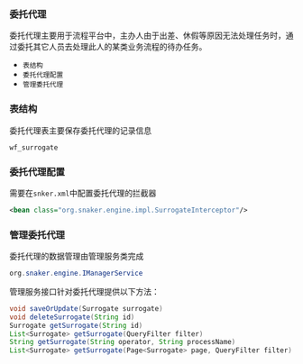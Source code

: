 ### 委托代理

委托代理主要用于流程平台中，主办人由于出差、休假等原因无法处理任务时，通过委托其它人员去处理此人的某类业务流程的待办任务。

- `表结构`
- `委托代理配置`
- `管理委托代理`

### 表结构

委托代理表主要保存委托代理的记录信息

```
wf_surrogate
```

### 委托代理配置

需要在`snker.xml`中配置委托代理的拦截器

```xml
<bean class="org.snaker.engine.impl.SurrogateInterceptor"/>
```

### 管理委托代理

委托代理的数据管理由管理服务类完成

```java
org.snaker.engine.IManagerService
```

管理服务接口针对委托代理提供以下方法：

```java
void saveOrUpdate(Surrogate surrogate)
void deleteSurrogate(String id)
Surrogate getSurrogate(String id)
List<Surrogate> getSurrogate(QueryFilter filter)
String getSurrogate(String operator, String processName)
List<Surrogate> getSurrogate(Page<Surrogate> page, QueryFilter filter)
```